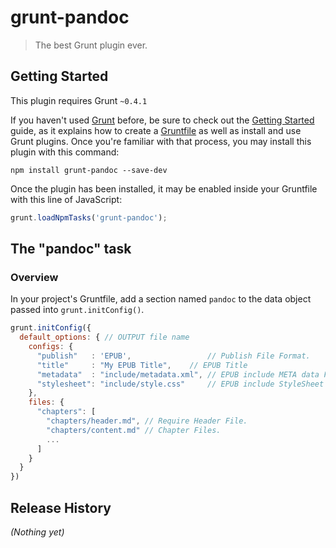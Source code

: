# grunt-pandoc

> The best Grunt plugin ever.

## Getting Started
This plugin requires Grunt `~0.4.1`

If you haven't used [Grunt](http://gruntjs.com/) before, be sure to check out the [Getting Started](http://gruntjs.com/getting-started) guide, as it explains how to create a [Gruntfile](http://gruntjs.com/sample-gruntfile) as well as install and use Grunt plugins. Once you're familiar with that process, you may install this plugin with this command:

```shell
npm install grunt-pandoc --save-dev
```

Once the plugin has been installed, it may be enabled inside your Gruntfile with this line of JavaScript:

```js
grunt.loadNpmTasks('grunt-pandoc');
```

## The "pandoc" task

### Overview
In your project's Gruntfile, add a section named `pandoc` to the data object passed into `grunt.initConfig()`.

```js
grunt.initConfig({
  default_options: { // OUTPUT file name
    configs: {
      "publish"   : 'EPUB',                 // Publish File Format.
      "title"     : "My EPUB Title",    // EPUB Title
      "metadata"  : "include/metadata.xml", // EPUB include META data File Path.
      "stylesheet": "include/style.css"     // EPUB include StyleSheet File Path.
    },
    files: {
      "chapters": [
        "chapters/header.md", // Require Header File.
        "chapters/content.md" // Chapter Files.
        ...
      ]
    }
  }
})
```

## Release History
_(Nothing yet)_
